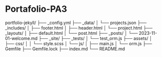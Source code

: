 # Portafolio-PA3
portfolio-jekyll/
├── _config.yml
├── _data/
│   └── projects.json
├── _includes/
│   ├── footer.html
│   ├── header.html
│   └── project.html
├── _layouts/
│   ├── default.html
│   └── post.html
├── _posts/
│   └── 2023-11-01-welcome.md
├── _site/
├── _tests/
│   └── test_orm.js
├── assets/
│   ├── css/
│   │   └── style.scss
│   └── js/
│       ├── main.js
│       └── orm.js
├── Gemfile
├── Gemfile.lock
├── index.md
└── README.md
